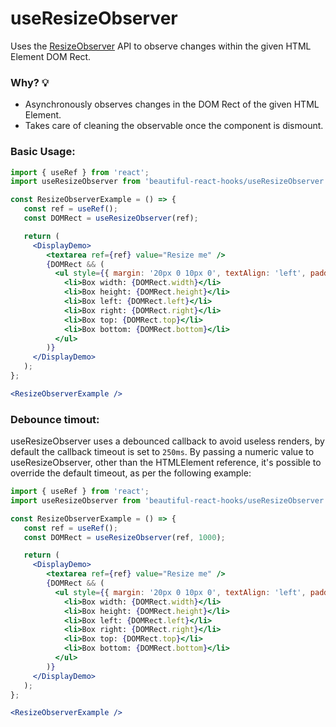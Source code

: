 # useResizeObserver

Uses the [ResizeObserver](https://developer.mozilla.org/en-US/docs/Web/API/ResizeObserver) API to observe 
changes within the given HTML Element DOM Rect.

### Why? 💡

- Asynchronously observes changes in the DOM Rect of the given HTML Element.
- Takes care of cleaning the observable once the component is dismount.

### Basic Usage:

```jsx harmony
import { useRef } from 'react'; 
import useResizeObserver from 'beautiful-react-hooks/useResizeObserver'; 

const ResizeObserverExample = () => {
   const ref = useRef();
   const DOMRect = useResizeObserver(ref);

   return (
     <DisplayDemo>
        <textarea ref={ref} value="Resize me" />
        {DOMRect && (
          <ul style={{ margin: '20px 0 10px 0', textAlign: 'left', padding: 0 }}>
            <li>Box width: {DOMRect.width}</li>
            <li>Box height: {DOMRect.height}</li>
            <li>Box left: {DOMRect.left}</li>
            <li>Box right: {DOMRect.right}</li>
            <li>Box top: {DOMRect.top}</li>
            <li>Box bottom: {DOMRect.bottom}</li>
          </ul>
        )}
     </DisplayDemo>
   );
};

<ResizeObserverExample />
```

### Debounce timout:

useResizeObserver uses a debounced callback to avoid useless renders, by default the callback timeout is set to
`250ms`. 
By passing a numeric value to useResizeObserver, other than the HTMLElement reference, it's possible to override the
default timeout, as per the following example:

```jsx harmony
import { useRef } from 'react'; 
import useResizeObserver from 'beautiful-react-hooks/useResizeObserver'; 

const ResizeObserverExample = () => {
   const ref = useRef();
   const DOMRect = useResizeObserver(ref, 1000);

   return (
     <DisplayDemo>
        <textarea ref={ref} value="Resize me" />
        {DOMRect && (
          <ul style={{ margin: '20px 0 10px 0', textAlign: 'left', padding: 0 }}>
            <li>Box width: {DOMRect.width}</li>
            <li>Box height: {DOMRect.height}</li>
            <li>Box left: {DOMRect.left}</li>
            <li>Box right: {DOMRect.right}</li>
            <li>Box top: {DOMRect.top}</li>
            <li>Box bottom: {DOMRect.bottom}</li>
          </ul>
        )}
     </DisplayDemo>
   );
};

<ResizeObserverExample />
```
